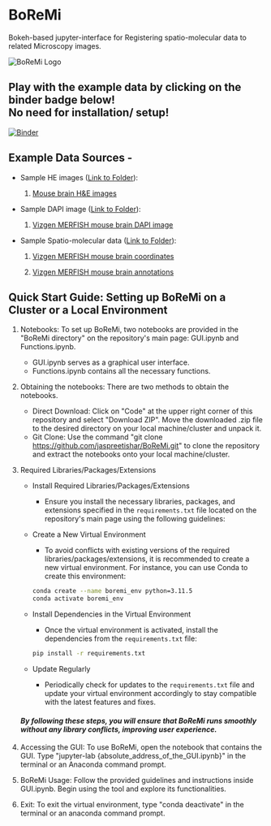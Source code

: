 # BoReMi
Bokeh-based jupyter-interface for Registering spatio-molecular data to related Microscopy images.

![BoReMi Logo](https://user-images.githubusercontent.com/103258471/197501791-dc7997a2-9e4e-44e9-ba6e-17af6dd57130.jpg)

## Play with the example data by clicking on the binder badge below! <br>No need for installation/ setup!

[![Binder](https://mybinder.org/badge_logo.svg)](https://mybinder.org/v2/gh/jaspreetishar/boremi_test/main?urlpath=/lab/tree/Binder/GUI.ipynb)


## Example Data Sources -

- Sample HE images ([Link to Folder](https://github.com/jaspreetishar/boremi_test/tree/main/Binder/sample_images)):

  1. [Mouse brain H&E images](https://mouse.brain-map.org/experiment/siv?id=100142143&imageId=102162242&imageType=atlas&initImage=atlas&showSubImage=y&contrast=0.5,0.5,0,255,4)

- Sample DAPI image ([Link to Folder](https://github.com/jaspreetishar/boremi_test/tree/main/Binder/sample_images)):

  1. [Vizgen MERFISH mouse brain DAPI image](https://storage.cloud.google.com/public-datasets-vizgen-merfish/datasets/mouse_brain_map/BrainReceptorShowcase/Slice2/Replicate1/images/mosaic_DAPI_z2.tif)

- Sample Spatio-molecular data ([Link to Folder](https://github.com/jaspreetishar/boremi_test/tree/main/Binder/sample_spatial_data)):

  1. [Vizgen MERFISH mouse brain coordinates](https://storage.cloud.google.com/public-datasets-vizgen-merfish/datasets/mouse_brain_map/BrainReceptorShowcase/Slice2/Replicate1/cell_metadata_S2R1.csv)

  2. [Vizgen MERFISH mouse brain annotations](https://colab.research.google.com/drive/1OxJRO19cPsDW0JGAh4tLJjgOl7EMxQbP?usp=sharing&__hstc=30510752.4cb8d6b89fad2fa65d62bdaf607b6668.1649443550209.1649443550209.1649443550209.1&__hssc=30510752.10.1649443550210&__hsfp=2047326768&hsCtaTracking=070f4af1-2595-44c8-9779-4da89d538482%7Cf4313de5-25c4-4677-9fd6-82cf71d4fdc4#scrollTo=SDqqXPqBHpvx)


## Quick Start Guide: Setting up BoReMi on a Cluster or a Local Environment

1. Notebooks: To set up BoReMi, two notebooks are provided in the "BoReMi directory" on the repository's main page: GUI.ipynb and Functions.ipynb.
   - GUI.ipynb serves as a graphical user interface.
   - Functions.ipynb contains all the necessary functions.
  
2. Obtaining the notebooks: There are two methods to obtain the notebooks.
   - Direct Download: Click on "Code" at the upper right corner of this repository and select "Download ZIP". Move the downloaded .zip file to the desired directory on your local machine/cluster and unpack it.
   - Git Clone: Use the command "git clone https://github.com/jaspreetishar/BoReMi.git" to clone the repository and extract the notebooks onto your local machine/cluster.

3. Required Libraries/Packages/Extensions

   - Install Required Libraries/Packages/Extensions
     - Ensure you install the necessary libraries, packages, and extensions specified in the `requirements.txt` file located on the repository's main page using the following guidelines:
   
   - Create a New Virtual Environment
     - To avoid conflicts with existing versions of the required libraries/packages/extensions, it is recommended to create a new virtual environment. For instance, you can use Conda to create this environment:

     ```bash
     conda create --name boremi_env python=3.11.5
     conda activate boremi_env
     ```
     
   - Install Dependencies in the Virtual Environment
     - Once the virtual environment is activated, install the dependencies from the `requirements.txt` file:
     
     ```bash
     pip install -r requirements.txt
     ```
   - Update Regularly
     - Periodically check for updates to the `requirements.txt` file and update your virtual environment accordingly to stay compatible with the latest features and fixes.

   #### *By following these steps, you will ensure that BoReMi runs smoothly without any library conflicts, improving user experience.*
       
4. Accessing the GUI: To use BoReMi, open the notebook that contains the GUI. Type "jupyter-lab {absolute_address_of_the_GUI.ipynb}" in the terminal or an Anaconda command prompt.

5. BoReMi Usage: Follow the provided guidelines and instructions inside GUI.ipynb. Begin using the tool and explore its functionalities.

6. Exit: To exit the virtual environment, type "conda deactivate" in the terminal or an anaconda command prompt.
